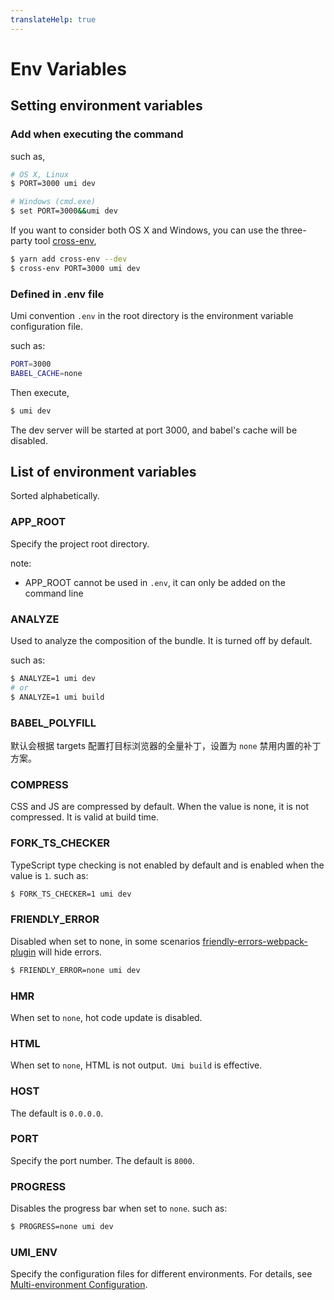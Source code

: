 ```yaml
---
translateHelp: true
---
```


# Env Variables


## Setting environment variables

### Add when executing the command

such as,

```bash
# OS X, Linux
$ PORT=3000 umi dev

# Windows (cmd.exe)
$ set PORT=3000&&umi dev
```

If you want to consider both OS X and Windows, you can use the three-party tool [cross-env](https://github.com/kentcdodds/cross-env),

```bash
$ yarn add cross-env --dev
$ cross-env PORT=3000 umi dev
```

### Defined in .env file

Umi convention `.env` in the root directory is the environment variable configuration file.

such as:

```bash
PORT=3000
BABEL_CACHE=none
```

Then execute,

```bash
$ umi dev
```

The dev server will be started at port 3000, and babel's cache will be disabled.

## List of environment variables

Sorted alphabetically.

### APP\_ROOT

Specify the project root directory.

note:

* APP\_ROOT cannot be used in `.env`, it can only be added on the command line

### ANALYZE

Used to analyze the composition of the bundle. It is turned off by default.

such as:

```bash
$ ANALYZE=1 umi dev
# or
$ ANALYZE=1 umi build
```

### BABEL\_POLYFILL

默认会根据 targets 配置打目标浏览器的全量补丁，设置为 `none` 禁用内置的补丁方案。

### COMPRESS

CSS and JS are compressed by default. When the value is none, it is not compressed. It is valid at build time.

### FORK_TS_CHECKER

TypeScript type checking is not enabled by default and is enabled when the value is `1`. such as:

```bash
$ FORK_TS_CHECKER=1 umi dev
```

### FRIENDLY_ERROR

Disabled when set to none, in some scenarios [friendly-errors-webpack-plugin](https://github.com/geowarin/friendly-errors-webpack-plugin) will hide errors.

```bash
$ FRIENDLY_ERROR=none umi dev
```

### HMR

When set to `none`, hot code update is disabled.

### HTML

When set to `none`, HTML is not output.` Umi build` is effective.

### HOST

The default is `0.0.0.0`.

### PORT

Specify the port number. The default is `8000`.

### PROGRESS

Disables the progress bar when set to `none`. such as:

```bash
$ PROGRESS=none umi dev
```

### UMI_ENV

Specify the configuration files for different environments. For details, see [Multi-environment Configuration](TODO).
